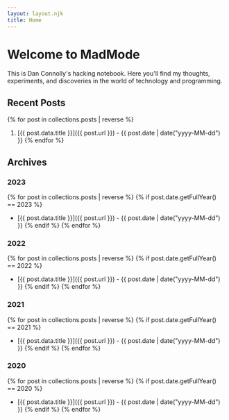 ```yaml
---
layout: layout.njk
title: Home
---
```


# Welcome to MadMode

This is Dan Connolly's hacking notebook. Here you'll find my thoughts, experiments, and discoveries in the world of technology and programming.

## Recent Posts

{% for post in collections.posts | reverse %}
1. [{{ post.data.title }}]({{ post.url }}) - {{ post.date | date("yyyy-MM-dd") }}
{% endfor %}

## Archives

### 2023
{% for post in collections.posts | reverse %}
{% if post.date.getFullYear() == 2023 %}
- [{{ post.data.title }}]({{ post.url }}) - {{ post.date | date("yyyy-MM-dd") }}
{% endif %}
{% endfor %}

### 2022
{% for post in collections.posts | reverse %}
{% if post.date.getFullYear() == 2022 %}
- [{{ post.data.title }}]({{ post.url }}) - {{ post.date | date("yyyy-MM-dd") }}
{% endif %}
{% endfor %}

### 2021
{% for post in collections.posts | reverse %}
{% if post.date.getFullYear() == 2021 %}
- [{{ post.data.title }}]({{ post.url }}) - {{ post.date | date("yyyy-MM-dd") }}
{% endif %}
{% endfor %}

### 2020
{% for post in collections.posts | reverse %}
{% if post.date.getFullYear() == 2020 %}
- [{{ post.data.title }}]({{ post.url }}) - {{ post.date | date("yyyy-MM-dd") }}
{% endif %}
{% endfor %}
